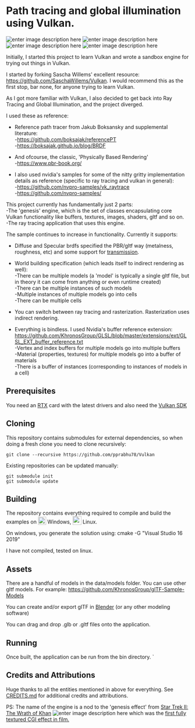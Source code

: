 


# Path tracing and global illumination using Vulkan.

![enter image description here](https://github.com/pprabhu78/Vulkan/blob/master/screenshots/2022-4-17_155829.png)
![enter image description here](https://github.com/pprabhu78/Vulkan/blob/master/screenshots/2022-4-17_161326.png)
![enter image description here](https://github.com/pprabhu78/Vulkan/blob/master/screenshots/2022-4-17_161518.png)
![enter image description here](https://github.com/pprabhu78/Vulkan/blob/master/screenshots/2022-4-17_161639.png)

Initially, I started this project to learn Vulkan and wrote a sandbox engine for trying out things in Vulkan.

I started by forking Sascha Willems' excellent resource: https://github.com/SaschaWillems/Vulkan. I would recommend this as the first stop, bar none, for anyone trying to learn Vulkan. 

As I got more familiar with Vulkan, I also decided to get back into Ray Tracing and Global Illumination, and the project diverged. 

I used these as reference:  
 - Reference path tracer from Jakub Boksansky and supplemental literature:  
  -https://github.com/boksajak/referencePT  
  -https://boksajak.github.io/blog/BRDF
   
 - And ofcourse, the classic, 'Physically Based Rendering'  
   -https://www.pbr-book.org/
   
 - I also used nvidia's samples for some of the nitty gritty implementation details as reference (specific to ray tracing and vulkan in general):  
  -https://github.com/nvpro-samples/vk_raytrace  
  -https://github.com/nvpro-samples/
    
This project currently has fundamentally just 2 parts:  
-The 'genesis' engine, which is the set of classes encapsulating core Vulkan functionality like buffers, textures, images, shaders, gltf and so on.  
-The ray tracing application that uses this engine.

The sample continues to increase in functionality. Currently it supports:
 - Diffuse and Specular brdfs specified the PBR/gltf way (metalness, roughness, etc) and some support for [transmission](https://github.com/KhronosGroup/glTF/blob/main/extensions/2.0/Khronos/KHR_materials_transmission).
 - World building specification (which leads itself to indirect rendering as well):  
  -There can be multiple models (a 'model' is typically a single gltf file, but in theory it can come from anything or even runtime created)  
  -There can be multiple instances of such models  
  -Multiple instances of multiple models go into cells  
  -There can be multiple cells

 - You can switch between ray tracing and rasterization. Rasterization uses indirect rendering.

 - Everything is bindless. I used Nvidia's buffer reference extension: https://github.com/KhronosGroup/GLSL/blob/master/extensions/ext/GLSL_EXT_buffer_reference.txt   
  -Vertex and index buffers for multiple models go into multiple buffers  
  -Material (properties, textures) for multiple models go into a buffer of materials  
  -There is a buffer of instances (corresponding to instances of models in a cell)

## Prerequisites
You need an [RTX](https://www.nvidia.com/en-us/geforce/graphics-cards/30-series/) card with the latest drivers and also need the [Vulkan SDK](https://www.lunarg.com/vulkan-sdk/)

## Cloning
This repository contains submodules for external dependencies, so when doing a fresh clone you need to clone recursively:

```
git clone --recursive https://github.com/pprabhu78/Vulkan
```

Existing repositories can be updated manually:

```
git submodule init
git submodule update
```

## Building

The repository contains everything required to compile and build the examples on <img src="./images/windowslogo.png" alt="" height="22px" valign="bottom"> Windows, <img src="./images/linuxlogo.png" alt="" height="24px" valign="bottom"> Linux.

On windows, you generate the solution using: cmake -G "Visual Studio 16 2019"

I have not compiled, tested on linux.

## Assets
There are a handful of models in the data/models folder. You can use other gltf models. For example:
https://github.com/KhronosGroup/glTF-Sample-Models

You can create and/or export glTF in [Blender](www.blender.org) (or any other modeling software)

You can drag and drop .glb or .gltf files onto the application. 

## Running

Once built, the application can be run from the bin directory. 
`
## Credits and Attributions
Huge thanks to all the entities mentioned in above for everything.
See [CREDITS.md](CREDITS.md) for additional credits and attributions.

PS: The name of the engine is a nod to the 'genesis effect' from [Star Trek II: The Wrath of Khan](https://en.wikipedia.org/wiki/Star_Trek_II:_The_Wrath_of_Khan)
![enter image description here](https://static.wikia.nocookie.net/memoryalpha/images/e/e1/Genesis_effect.jpg/revision/latest/scale-to-width-down/1000?cb=20100624221212&path-prefix=en)
which was the [first fully textured CGI effect in film.](https://memory-alpha.fandom.com/wiki/Pixar) 
